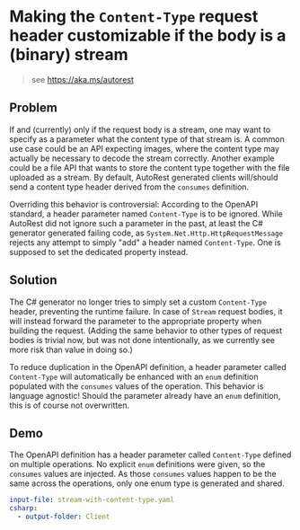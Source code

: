 # Making the `Content-Type` request header customizable if the body is a (binary) stream

> see https://aka.ms/autorest

## Problem

If and (currently) only if the request body is a stream, one may want to specify as a parameter what the content type of that stream is.
A common use case could be an API expecting images, where the content type may actually be necessary to decode the stream correctly.
Another example could be a file API that wants to store the content type together with the file uploaded as a stream.
By default, AutoRest generated clients will/should send a content type header derived from the `consumes` definition.

Overriding this behavior is controversial:
According to the OpenAPI standard, a header parameter named `Content-Type` is to be ignored.
While AutoRest did not ignore such a parameter in the past, at least the C# generator generated failing code, as `System.Net.Http.HttpRequestMessage` rejects any attempt to simply "add" a header named `Content-Type`.
One is supposed to set the dedicated property instead.

## Solution

The C# generator no longer tries to simply set a custom `Content-Type` header, preventing the runtime failure.
In case of `Stream` request bodies, it will instead forward the parameter to the appropriate property when building the request.
(Adding the same behavior to other types of request bodies is trivial now, but was not done intentionally, as we currently see more risk than value in doing so.)

To reduce duplication in the OpenAPI definition, a header parameter called `Content-Type` will automatically be enhanced with an `enum` definition populated with the `consumes` values of the operation.
This behavior is language agnostic!
Should the parameter already have an `enum` definition, this is of course not overwritten.

## Demo

The OpenAPI definition has a header parameter called `Content-Type` defined on multiple operations.
No explicit `enum` definitions were given, so the `consumes` values are injected.
As those `consumes` values happen to be the same across the operations, only one enum type is generated and shared.

``` yaml
input-file: stream-with-content-type.yaml
csharp:
  - output-folder: Client
```